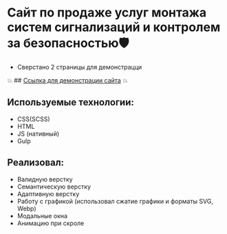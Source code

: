 # Сайт по продаже услуг монтажа систем сигнализаций и контролем за безопасностью🛡
- Сверстано 2 страницы для демонстрацци 

 :boom: ## [Ссылка для демонстрации сайта](https://hkiper.github.io/frontier/)  :boom:

## Используемые технологии:
- CSS(SCSS)
- HTML
- JS (нативный)
- Gulp

## Реализовал:
- Валидную верстку
- Семантическую верстку
- Адаптивную верстку
- Работу с графикой (использовал сжатие графики и форматы SVG, Webp)
- Модальные окна
- Анимацию при скроле 

